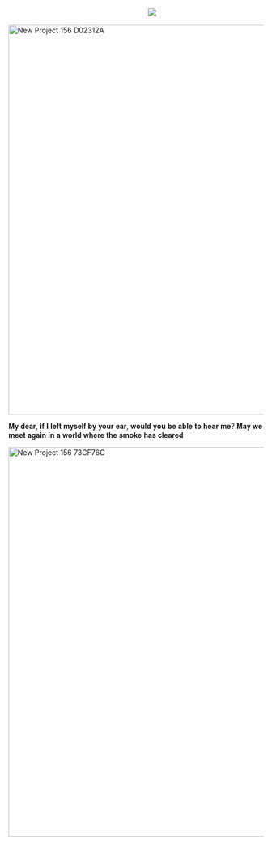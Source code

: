 
 ‎ ‎ ‎ ‎ ‎ ‎ ‎ ‎ ‎ ‎ ‎ ‎ ‎ ‎ ‎ ‎ ‎ ‎ ‎ ‎ ‎ ‎ ‎ ‎ ‎ ‎ ‎ ‎ ‎ ‎ ‎ ‎ ‎ ‎ ‎ ‎ ‎ ‎ ‎ ‎ ‎ ‎ ‎ ‎ ‎ ‎ ‎ ‎ ‎ ‎ ‎ ‎ ‎ ‎ ‎ ‎ ‎ ‎ ‎ ‎ ‎ ‎ ‎ ‎ ‎ ‎ ‎ ‎ ‎ ‎ ‎ ‎ ‎ ‎ ‎ ‎ ‎ ‎ ‎ ‎ ‎ ‎ ‎‎ ‎ ‎ ‎ ‎ ‎‎ ‎ ‎ ![](https://komarev.com/ghpvc/?username=nostalgep&color=430a0b&style=plastic&label=𝜗𝜚+profile+views+.ᐟ.ᐟ+‎ )
 
<img width="2160" height="769" alt="New Project 156  D02312A" src="https://github.com/user-attachments/assets/e6e69a13-3e3a-487a-bf27-5ec70836a2be" />

𝐌𝐲 𝐝𝐞𝐚𝐫, 𝐢𝐟 𝐈 𝐥𝐞𝐟𝐭 𝐦𝐲𝐬𝐞𝐥𝐟 𝐛𝐲 𝐲𝐨𝐮𝐫 𝐞𝐚𝐫, 𝐰𝐨𝐮𝐥𝐝 𝐲𝐨𝐮 𝐛𝐞 𝐚𝐛𝐥𝐞 𝐭𝐨 𝐡𝐞𝐚𝐫 𝐦𝐞? 𝐌𝐚𝐲 𝐰𝐞 𝐦𝐞𝐞𝐭 𝐚𝐠𝐚𝐢𝐧 𝐢𝐧 𝐚 𝐰𝐨𝐫𝐥𝐝 𝐰𝐡𝐞𝐫𝐞 𝐭𝐡𝐞 𝐬𝐦𝐨𝐤𝐞 𝐡𝐚𝐬 𝐜𝐥𝐞𝐚𝐫𝐞𝐝

<img width="2160" height="769" alt="New Project 156  73CF76C" src="https://github.com/user-attachments/assets/3bc5be61-db12-4aa2-b09f-bccabd177341" />
